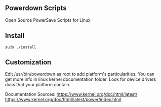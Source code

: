 ## Powerdown Scripts
Open Source PowerSave Scripts for Linux

## Install
    
    sudo ./install
## Customization 

Edit /usr/bin/powerdown as root to add platform's particularities. 
You can get more info in linux kernel documentation folder. Look for device drivers docs that your platform contain.

Documentation Sources:
    https://www.kernel.org/doc/html/latest/
    https://www.kernel.org/doc/html/latest/power/index.html
